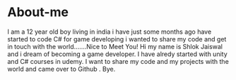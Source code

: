 # About-me
I am a 12 year old boy living in india i have just some months ago have started to code C# for game developing i wanted to share my code and get in touch with the world.......Nice to Meet You!
Hi my name is Shlok Jaiswal and i dream of becoming a game developer. I have alredy started with unity and C# courses in udemy. I want to share my code and my projects with the world and came over to Github .
Bye.
